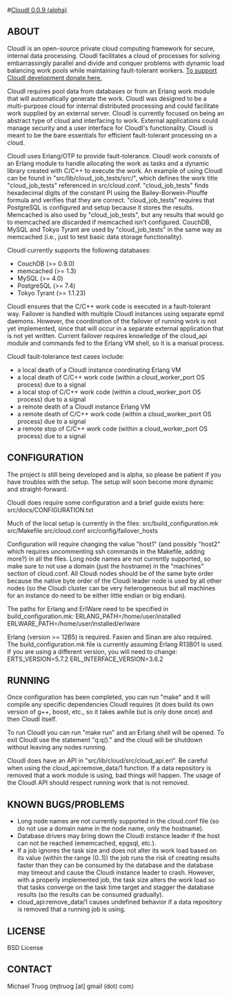 #[CloudI 0.0.9 (alpha)](http://cloudi.org)

## ABOUT

CloudI is an open-source private cloud computing framework for secure,
internal data processing.  CloudI facilitates a cloud of processes for solving
embarrassingly parallel and divide and conquer problems with dynamic load
balancing work pools while maintaining fault-tolerant workers.
[To support CloudI development donate here.](http://pledgie.com/campaigns/9269)

CloudI requires pool data from databases or from an Erlang work module that
will automatically generate the work.  CloudI was designed to be a multi-purpose
cloud for internal distributed processing and could facilitate work supplied by
an external server.  CloudI is currently focused on being an abstract
type of cloud and interfacing to work.  External applications could manage
security and a user interface for CloudI's functionality.  CloudI is meant
to be the bare essentials for efficient fault-tolerant processing on a cloud.

CloudI uses Erlang/OTP to provide fault-tolerance.  CloudI work consists
of an Erlang module to handle allocating the work as tasks and
a dynamic library created with C/C++ to execute the work.
An example of using CloudI can be found in "src/lib/cloud_job_tests/src/",
which defines the work title "cloud_job_tests" referenced in src/cloud.conf.
"cloud_job_tests" finds hexadecimal digits of the constant PI using the
Bailey-Borwein-Plouffe formula and verifies that they are correct.
"cloud_job_tests" requires that PostgreSQL is configured and setup because
it stores the results.  Memcached is also used by "cloud_job_tests", but any
results that would go to memcached are discarded if memcached isn't configured.
CouchDB, MySQL and Tokyo Tyrant are used by "cloud_job_tests" in the same way
as memcached (i.e., just to test basic data storage functionality).

CloudI currently supports the following databases:

* CouchDB (>= 0.9.0)
* memcached (>= 1.3)
* MySQL (>= 4.0)
* PostgreSQL (>= 7.4)
* Tokyo Tyrant (>= 1.1.23)

CloudI ensures that the C/C++ work code is executed in a fault-tolerant way.
Failover is handled with multiple CloudI instances using separate epmd daemons.
However, the coordination of the failover of running work is not yet
implemented, since that will occur in a separate external application that
is not yet written.  Current failover requires knowledge of the cloud_api
module and commands fed to the Erlang VM shell, so it is a manual process.

CloudI fault-tolerance test cases include:

* a local death of a CloudI instance coordinating Erlang VM
* a local death of C/C++ work code (within a cloud_worker_port OS process) due to a signal
* a local stop of C/C++ work code (within a cloud_worker_port OS process) due to a signal
* a remote death of a CloudI instance Erlang VM
* a remote death of C/C++ work code (within a cloud_worker_port OS process) due to a signal
* a remote stop of C/C++ work code (within a cloud_worker_port OS process) due to a signal

## CONFIGURATION

The project is still being developed and is alpha, so please be patient if you
have troubles with the setup.  The setup will soon become more
dynamic and straight-forward.

CloudI does require some configuration and a brief guide exists here:
    src/docs/CONFIGURATION.txt

Much of the local setup is currently in the files:
    src/build_configuration.mk
    src/Makefile
    src/cloud.conf
    src/config/failover_hosts

Configuration will require changing the value "host1"
(and possibly "host2" which requires uncommenting
 ssh commands in the Makefile, adding more?) in all the files.
Long node names are not currently supported, so make sure to
not use a domain (just the hostname) in the "machines" section of cloud.conf.
All Cloudi nodes should be of the same byte order because the native byte
order of the Cloudi leader node is used by all other nodes
(so the Cloudi cluster can be very heterogeneous but all machines
 for an instance do need to be either little endian or big endian).

The paths for Erlang and ErlWare need to be specified in build_configuration.mk:
    ERLANG_PATH=/home/user/installed
    ERLWARE_PATH=/home/user/installed/erlware

Erlang (version >= 12B5) is required.  Faxien and Sinan are also required.
The build_configuration.mk file is currently assuming Erlang R13B01 is used.
If you are using a different version, you will need to change:
    ERTS_VERSION=5.7.2
    ERL_INTERFACE_VERSION=3.6.2

## RUNNING

Once configuration has been completed, you can run "make" and it will
compile any specific dependencies CloudI requires
(it does build its own version of g++, boost, etc., so it takes awhile
 but is only done once) and then CloudI itself.

To run CloudI you can run "make run" and an Erlang shell will be opened.
To exit CloudI use the statement "q:q()." and the cloud will be shutdown
without leaving any nodes running.

CloudI does have an API in "src/lib/cloud/src/cloud_api.erl".  Be careful
when using the cloud_api:remove_data/1 function.  If a data repository is
removed that a work module is using, bad things will happen.  The usage of the
CloudI API should respect running work that is not removed.

## KNOWN BUGS/PROBLEMS

* Long node names are not currently supported in the cloud.conf file
  (so do not use a domain name in the node name, only the hostname).
* Database drivers may bring down the Cloudi instance leader if the
  host can not be reached (ememcached, epgsql, etc.).
* If a job ignores the task size and does not alter its work load
  based on its value (within the range (0..1)) the job runs the risk of
  creating results faster than they can be consumed by the database and
  the database may timeout and cause the Cloudi instance leader to crash.
  However, with a properly implemented job, the task size alters the work load
  so that tasks converge on the task time target and stagger the database
  results (so the results can be consumed gradually).
* cloud_api:remove_data/1 causes undefined behavior if a data repository is
  removed that a running job is using.

## LICENSE

BSD License

## CONTACT

Michael Truog (mjtruog [at] gmail (dot) com)

